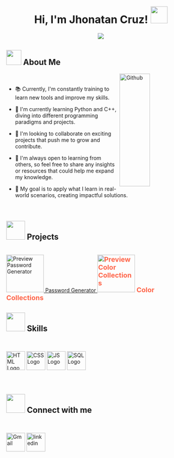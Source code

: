<h1 align="center">
Hi, I'm Jhonatan Cruz!
	<a href="#" target="_self">
		<img src="https://media.giphy.com/media/hvRJCLFzcasrR4ia7z/giphy.gif" height="45" width="45" >
	</a>

</h1>
<p align="center">
	<img src="https://readme-typing-svg.herokuapp.com?lines=Computer+Science+Student;Full+Stack+Web+Developer;DS%20|%20AI%20|%20ML%20Enthusiastic;Always%20learning%20new%20things&center=true&width=900&height=100&size=40">
</p>
<h2> <img src = "https://img.icons8.com/?size=100&id=aJPLw-4jUCR3&format=png&color=000000" height="40" width="40" > About Me </h2>
<img width="40%" align="right" alt="Github" src="https://github.com/7oSkaaa/7oSkaaa/blob/main/Images/Right_Side.gif?raw=true" width="200" height="300" />
<br>

- 📚 Currently, I'm constantly training to learn new tools and improve my skills.

- 🌱 I'm currently learning Python and C++, diving into different programming paradigms and projects.

- 🤝 I'm looking to collaborate on exciting projects that push me to grow and contribute.

- 💬 I'm always open to learning from others, so feel free to share any insights or resources that could help me expand my knowledge.

- 🚀 My goal is to apply what I learn in real-world scenarios, creating impactful solutions.
<br>

<h2> <img src = "https://img.icons8.com/?size=100&id=104233&format=png&color=000000" height="50" width="50" > Projects </h2>
<br>
<!-- Enlace al proyecto 1 -->
<a href="https://jhonatancrruzz.github.io/Password_Generator/" target="_blank">
    <img src="https://jhonatancrruzz.github.io/Password_Generator//assets/images/preview.jpg" alt="Preview Password Generator" height="100" width="100" />
    Password Generator
</a>


<!-- Enlace al proyecto 2 -->
<a href="https://jhonatancrruzz.github.io/Color_Collection/" target="_blank" style="text-decoration: none; color: #ff6347; font-size: 18px; font-weight: bold; margin-right: 20px;">
    <img src="https://jhonatancrruzz.github.io/Color_Collection/assets/images/preview.jpg" alt="Preview Color Collections" height="100" width="100" />
    Color Collections
</a>
<br>

<h2> <img src = "https://media2.giphy.com/media/QssGEmpkyEOhBCb7e1/giphy.gif?cid=ecf05e47a0n3gi1bfqntqmob8g9aid1oyj2wr3ds3mg700bl&rid=giphy.gif" height="50" width="50" > Skills  </h2>
<br>

<img src="https://skillicons.dev/icons?i=html" alt="HTML Logo"  height="50" width="50" />  <img src="https://skillicons.dev/icons?i=css" alt="CSS Logo" height="50" width="50" />  <img src="https://skillicons.dev/icons?i=js" alt="JS Logo" width="50"/>  <img src="https://skillicons.dev/icons?i=mysql" alt="SQL Logo" height="50" width="50" />

<br>

<h2> <img src = "https://img.icons8.com/?size=100&id=AUwsQr3iLOnC&format=png&color=000000" height="50" width="50" > Connect with me  </h2>
<br>


<a href="https://mail.google.com/mail/u/0/#inbox?compose=GTvVlcSKkkRZrSCgRHFjXQhHVrqFFwhJSgMBLblkfzlfMZJrmpbJmjRdZXdNlLKZCnpCrxHzwdvzl" target="blank"><img align="start" src="https://cdn.worldvectorlogo.com/logos/official-gmail-icon-2020-.svg" alt="Gmail" height="50" width="50" /></a>
<a href="https://www.linkedin.com/in/jhonatan-cruz-598631352/" target="blank"><img align="start" src="https://cdn.worldvectorlogo.com/logos/linkedin-icon-2.svg" alt="linkedin" height="50" width="50" /></a>





  


